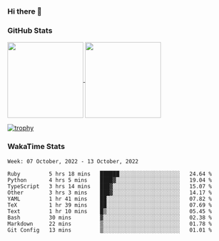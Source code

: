 ### Hi there 👋

### GitHub Stats

<a href="https://github.com/anuraghazra/github-readme-stats">
  <img align="center" height="170px" src="https://github-readme-stats.vercel.app/api/top-langs/?username=tksfjt1024&layout=compact&count_private=true&show_icons=true&show_icons=true&theme=graywhite" />
</a>
<a href="https://github.com/anuraghazra/github-readme-stats">
  <img align="center" height="170px" src="https://github-readme-stats.vercel.app/api?username=tksfjt1024&count_private=true&show_icons=true&show_icons=true&theme=graywhite" />
</a>

[![trophy](https://github-profile-trophy.vercel.app/?username=tksfjt1024)](https://github.com/ryo-ma/github-profile-trophy)

### WakaTime Stats

<!--START_SECTION:waka-->
```text
Week: 07 October, 2022 - 13 October, 2022

Ruby         5 hrs 18 mins   ██████░░░░░░░░░░░░░░░░░░░   24.64 % 
Python       4 hrs 5 mins    ████▓░░░░░░░░░░░░░░░░░░░░   19.04 % 
TypeScript   3 hrs 14 mins   ███▓░░░░░░░░░░░░░░░░░░░░░   15.07 % 
Other        3 hrs 3 mins    ███▓░░░░░░░░░░░░░░░░░░░░░   14.17 % 
YAML         1 hr 41 mins    ██░░░░░░░░░░░░░░░░░░░░░░░   07.82 % 
TeX          1 hr 39 mins    ██░░░░░░░░░░░░░░░░░░░░░░░   07.69 % 
Text         1 hr 10 mins    █▒░░░░░░░░░░░░░░░░░░░░░░░   05.45 % 
Bash         30 mins         ▓░░░░░░░░░░░░░░░░░░░░░░░░   02.38 % 
Markdown     22 mins         ▒░░░░░░░░░░░░░░░░░░░░░░░░   01.78 % 
Git Config   13 mins         ▒░░░░░░░░░░░░░░░░░░░░░░░░   01.01 % 
```
<!--END_SECTION:waka-->
